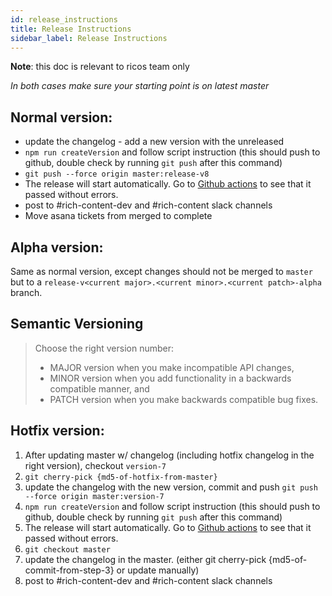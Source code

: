 ```yaml
---
id: release_instructions
title: Release Instructions
sidebar_label: Release Instructions
---
```


**Note**: this doc is relevant to ricos team only

_In both cases make sure your starting point is on latest master_

## Normal version:
* update the changelog - add a new version with the unreleased
* `npm run createVersion` and follow script instruction (this should push to github, double check by running `git push` after this command)
* `git push --force origin master:release-v8`
* The release will start automatically. Go to [Github actions](https://github.com/wix/ricos/actions?query=workflow%3Arelease) to see that it passed without errors.
* post to #rich-content-dev and #rich-content slack channels
* Move asana tickets from merged to complete

## Alpha version:
Same as normal version, except changes should not be merged to `master` but to a `release-v<current major>.<current minor>.<current patch>-alpha` branch.

## Semantic Versioning
> Choose the right version number:
> - MAJOR version when you make incompatible API changes, 
> - MINOR version when you add functionality in a backwards compatible manner, and 
> - PATCH version when you make backwards compatible bug fixes. 

## Hotfix version:
1. After updating master w/ changelog (including hotfix changelog in the right version), checkout `version-7`
2. `git cherry-pick {md5-of-hotfix-from-master}`
3. update the changelog with the new version, commit and push `git push --force origin master:version-7`
4. `npm run createVersion` and follow script instruction (this should push to github, double check by running `git push` after this command)
5. The release will start automatically. Go to [Github actions](https://github.com/wix/ricos/actions?query=workflow%3Arelease) to see that it passed without errors.
6. `git checkout master`
7. update the changelog in the master. (either git cherry-pick {md5-of-commit-from-step-3}  or update manually)
8. post to #rich-content-dev and #rich-content slack channels
